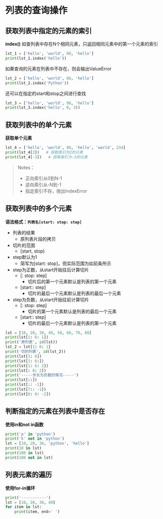 # 列表的查询操作
   ## 获取列表中指定的元素的索引
   **index()**
如查列表中存在N个相同元素，只返回相同元素中的第一个元素的索引
```Python
lst_1 = ['hello', 'world', 98, 'hello']
print(lst_1.index('hello'))
```

如果查询的元素在列表中不存在，则会输出ValueError

```Python
lst_2 = ['hello', 'world', 98, 'hello']
print(lst_2.index('Python'))
```

还可以在指定的start和stop之间进行查找

```Python
lst_3 = ['hello', 'world', 98, 'hello']
print(lst_3.index('hello', 0, 3))
```

## 获取列表中的单个元素
   **获取单个元素**

```Python
lst_4 = ['hello', 'world', 98, 'hello', 'world', 234]
print(lst_4[2])   # 获取索引为2的元素
print(lst_4[-3])   # 获取索引为-3的元素
```
> Notes：
> - 正向索引从0到N-1
> - 逆向索引从-N到-1
> - 指定索引不存，抛出IndexError

 ## 获取列表中的多个元素
   **语法格式：`列表名[start: stop: step]`**
   - 列表的结果
     - 原列表片段的拷贝
   - 切片的范围
     - [start, stop)
   - step默认为1
     - 简写为[start: stop]，但实际范围为如前条所示
   - step为正数，从start开始往后计算切片
     - [: stop: step]
          - 切片后的第一个元素默认是列表的第一个元素
     - [start:: step]
          - 切片的最后一个元素默认是列表的最后一个元素
   - step为负数，从start开始往前计算切片
     - [: stop: step]
          - 切片的第一个元素默认是列表的最后一个元素
     - [start:: step]
          - 切片的最后一个元素默认是列表的第一个元素

```Python
lst = [10, 20, 30, 40, 50, 60, 70, 80]
print(lst[1: 6: 1])
print('原列表', id(lst))
lst_2 = lst[1: 6: 1]
print('切的列表', id(lst_2))
print(lst[1: 6])
print(lst[1: 6:])
print(lst[1: 6: 2])
print(lst[: 6: 2])
print('-----步长为负数的情况-----')
print(lst[::])
print(lst[:: -1])
print(lst[7:: -1])
print(lst[6: 0: -2])
```

 ## 判断指定的元素在列表中是否存在
**使用in和not in函数**
```Python
print('p' in 'python')
print('k' not in 'python')
lst = [10, 20, 30, 'python', 'hello']
print(10 in lst)
print(100 in lst)
print(100 not in lst)
```

## 列表元素的遍历
**使用for-in循环**
```Python
print('-----------')
lst = [10, 20, 30, 40]
for item in lst:
    print(item, end=' ')
```
